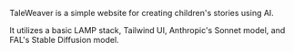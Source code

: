 TaleWeaver is a simple website for creating children's stories using AI.

It utilizes a basic LAMP stack, Tailwind UI, Anthropic's Sonnet model, and FAL's Stable Diffusion model.